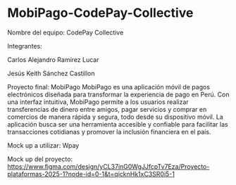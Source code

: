 # MobiPago-CodePay-Collective

Nombre del equipo: CodePay Collective

Integrantes:

Carlos Alejandro Ramírez Lucar

Jesús Keith Sánchez Castillon

Proyecto final: MobiPago
MobiPago es una aplicación móvil de pagos electrónicos diseñada para transformar la experiencia de pago en Perú. Con una interfaz intuitiva, MobiPago permite a los usuarios realizar transferencias de dinero entre amigos, pagar servicios y comprar en comercios de manera rápida y segura, todo desde su dispositivo móvil. La aplicación busca ser una herramienta accesible y confiable para facilitar las transacciones cotidianas y promover la inclusión financiera en el país.

Mock up a utilizar: Wpay

Mock up del proyecto: https://www.figma.com/design/yCL37inG0WgJJfcpTv7Eza/Proyecto-plataformas-2025-1?node-id=0-1&t=qicknHk1xC3SR0i5-1
